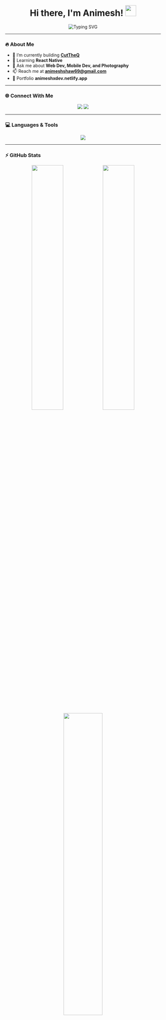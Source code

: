 <h1 align="center">Hi there, I'm Animesh! <img src="https://media.giphy.com/media/hvRJCLFzcasrR4ia7z/giphy.gif" width="35" /></h1>

<p align="center">
  <img src="https://readme-typing-svg.demolab.com?font=Fira+Code&size=24&pause=1000&color=00F5FF&center=true&vCenter=true&width=450&lines=Web+%26+Mobile+Developer;React+Native+Enthusiast;Clean+Coder+%26+Photographer" alt="Typing SVG" />
</p>

---

### 🔥 About Me

- 🔭 I’m currently building **[CutTheQ](https://github.com/iamnithishraja/cut-the-queue.git)**
- 🌱 Learning **React Native**
- 💬 Ask me about **Web Dev, Mobile Dev, and Photography**
- 📫 Reach me at **animeshshaw69@gmail.com**
- 📃 Portfolio 
**animeshxdev.netlify.app**

---

### 🌐 Connect With Me

<p align="center">
  <a href="https://twitter.com/_animesh69" target="_blank"><img src="https://img.shields.io/badge/Twitter-%231DA1F2.svg?style=for-the-badge&logo=twitter&logoColor=white" /></a>
  <a href="https://instagram.com/animesh.wav" target="_blank"><img src="https://img.shields.io/badge/Instagram-%23E4405F.svg?style=for-the-badge&logo=instagram&logoColor=white" /></a>
</p>

---

### 💻 Languages & Tools

<p align="center">
  <img src="https://skillicons.dev/icons?i=html,css,js,ts,react,flutter,dart,nodejs,express,mongodb,mysql,python,java,c,cs,aws,git,vscode" />
  <br />
</p>

---

### ⚡ GitHub Stats

<p align="center">
  <img src="https://github-readme-stats.vercel.app/api?username=animeshog&show_icons=true&theme=tokyonight&border_radius=10" width="45%" />
  <img src="https://github-readme-streak-stats.herokuapp.com/?user=animeshog&theme=tokyonight&border_radius=10" width="45%" />
</p>

<p align="center">
  <img src="https://github-readme-stats.vercel.app/api/top-langs/?username=animeshog&layout=compact&theme=tokyonight&border_radius=10" width="50%" />
</p>

---

### ✨ Fun Fact

> "You can find me either debugging bugs or framing shots through my lens."

---

<p align="center">
  <img src="https://media.giphy.com/media/L8K62iTDkzGX6/giphy.gif" width="150" />
</p>